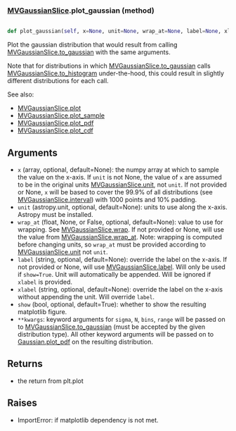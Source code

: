 ### [MVGaussianSlice](MVGaussianSlice.md).plot_gaussian (method)


```py

def plot_gaussian(self, x=None, unit=None, wrap_at=None, label=None, xlabel=None, show=False, **kwargs)

```



Plot the gaussian distribution that would result from calling
[MVGaussianSlice.to_gaussian](MVGaussianSlice.to_gaussian.md) with the same arguments.

Note that for distributions in which [MVGaussianSlice.to_gaussian](MVGaussianSlice.to_gaussian.md) calls
[MVGaussianSlice.to_histogram](MVGaussianSlice.to_histogram.md) under-the-hood, this could result in slightly
different distributions for each call.

See also:

* [MVGaussianSlice.plot](MVGaussianSlice.plot.md)
* [MVGaussianSlice.plot_sample](MVGaussianSlice.plot_sample.md)
* [MVGaussianSlice.plot_pdf](MVGaussianSlice.plot_pdf.md)
* [MVGaussianSlice.plot_cdf](MVGaussianSlice.plot_cdf.md)

Arguments
-----------
* `x` (array, optional, default=None): the numpy array at which to
    sample the value on the x-axis.  If `unit` is not None, the value
    of `x` are assumed to be in the original units [MVGaussianSlice.unit](MVGaussianSlice.unit.md),
    not `unit`.  If not provided or None, `x` will be based to cover
    the 99.9% of all distributions (see [MVGaussianSlice.interval](MVGaussianSlice.interval.md)) with 1000
    points and 10% padding.
* `unit` (astropy.unit, optional, default=None): units to use along
    the x-axis.  Astropy must be installed.
* `wrap_at` (float, None, or False, optional, default=None): value to
    use for wrapping.  See [MVGaussianSlice.wrap](MVGaussianSlice.wrap.md).  If not provided or None,
    will use the value from [MVGaussianSlice.wrap_at](MVGaussianSlice.wrap_at.md).  Note: wrapping is
    computed before changing units, so `wrap_at` must be provided
    according to [MVGaussianSlice.unit](MVGaussianSlice.unit.md) not `unit`.
* `label` (string, optional, default=None): override the label on the
    x-axis.  If not provided or None, will use [MVGaussianSlice.label](MVGaussianSlice.label.md).  Will
    only be used if `show=True`.  Unit will automatically be appended.
    Will be ignored if `xlabel` is provided.
* `xlabel` (string, optional, default=None): override the label on the
    x-axis without appending the unit.  Will override `label`.
* `show` (bool, optional, default=True): whether to show the resulting
    matplotlib figure.
* `**kwargs`: keyword arguments for `sigma`, `N`, `bins`, `range` will
    be passed on to [MVGaussianSlice.to_gaussian](MVGaussianSlice.to_gaussian.md) (must be accepted by the
    given distribution type).  All other keyword arguments will be passed
    on to [Gaussian.plot_pdf](Gaussian.plot_pdf.md) on the resulting distribution.

Returns
--------
* the return from plt.plot

Raises
--------
* ImportError: if matplotlib dependency is not met.

